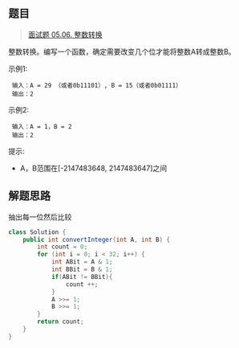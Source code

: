 ## 题目

> [面试题 05.06. 整数转换](https://leetcode-cn.com/problems/convert-integer-lcci/)

整数转换。编写一个函数，确定需要改变几个位才能将整数A转成整数B。

示例1:

```
 输入：A = 29 （或者0b11101）, B = 15（或者0b01111）
 输出：2
```

示例2:

```
 输入：A = 1，B = 2
 输出：2
```

提示:

* A，B范围在[-2147483648, 2147483647]之间

## 解题思路

抽出每一位然后比较

```java
class Solution {
    public int convertInteger(int A, int B) {
        int count = 0;
        for (int i = 0; i < 32; i++) {
            int ABit = A & 1;
            int BBit = B & 1;
            if(ABit != BBit){
                count ++;
            }
            A >>= 1;
            B >>= 1;
        }
        return count;
    }
}
```

